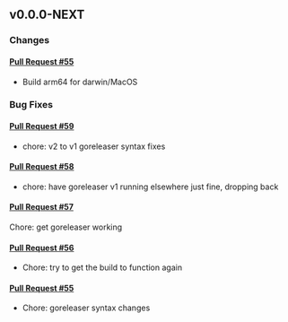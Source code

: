 ## v0.0.0-NEXT

### Changes

#### [Pull Request #55](https://github.com/Maahsome/ktrouble/pull/55)

- Build arm64 for darwin/MacOS


### Bug Fixes

#### [Pull Request #59](https://github.com/Maahsome/ktrouble/pull/59)

- chore: v2 to v1 goreleaser syntax fixes

#### [Pull Request #58](https://github.com/Maahsome/ktrouble/pull/58)

- chore: have goreleaser v1 running elsewhere just fine, dropping back

#### [Pull Request #57](https://github.com/Maahsome/ktrouble/pull/57)

Chore: get goreleaser working

#### [Pull Request #56](https://github.com/Maahsome/ktrouble/pull/56)

- Chore: try to get the build to function again

#### [Pull Request #55](https://github.com/Maahsome/ktrouble/pull/55)

- Chore: goreleaser syntax changes

